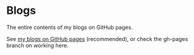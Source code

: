 Blogs
=====

The entire contents of my blogs on GitHub pages.

See [my blogs on GitHub pages](http://IKEGAMIDaisuke.github.io/Blogs/index.html) (recommended), or
check the gh-pages branch on working here.
